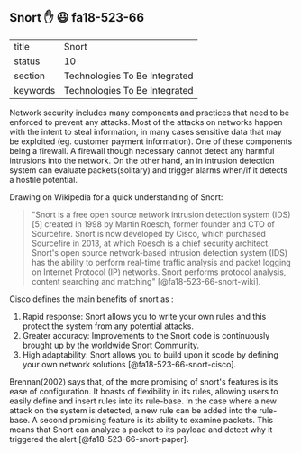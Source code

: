 ## Snort :hand: :smiley: fa18-523-66


|          |                               |
| -------- | ----------------------------- |
| title    | Snort                         | 
| status   | 10                            |
| section  | Technologies To Be Integrated |
| keywords | Technologies To Be Integrated |


Network security includes many components and practices that need to be enforced to prevent any attacks. Most of the attacks on networks
happen with the intent to steal information, in many cases sensitive data that may be exploited (eg. customer payment information). 
One of these components being a firewall. A firewall though necessary cannot detect any harmful intrusions into the network. On the 
other hand, an in intrusion detection system can evaluate packets(solitary) and trigger alarms when/if it detects a hostile potential.

Drawing on Wikipedia for a quick understanding of Snort:

> "Snort is a free open source network intrusion detection system (IDS)[5] created in 1998 by Martin Roesch, former founder and CTO of 
> Sourcefire. Snort is now developed by Cisco, which purchased Sourcefire in 2013, at which Roesch is a chief security architect. Snort's 
> open source network-based intrusion detection system (IDS) has the ability to perform real-time traffic analysis and packet logging on
> Internet Protocol (IP) networks. Snort performs protocol analysis, content searching and matching" [@fa18-523-66-snort-wiki].

Cisco defines the main benefits of snort as :
1. Rapid response: Snort allows you to write your own rules and this protect the system from any potential attacks.
2. Greater accuracy: Improvements to the Snort code is continuously brought up by the worldwide Snort Community.
3. High adaptability: Snort allows you to build upon it scode by defining your own network solutions [@fa18-523-66-snort-cisco].

Brennan(2002) says that, of the more promising of snort's features is its ease of configuration. It boasts of flexibility in its rules,
allowing users to easily define and insert rules into its rule-base. In the case where a new attack on the system is detected, a new rule
can be added into the rule-base. A second promising feature is its ability to examine packets. This means that Snort can analyze a packet 
to its payload and detect why it triggered the alert [@fa18-523-66-snort-paper].
